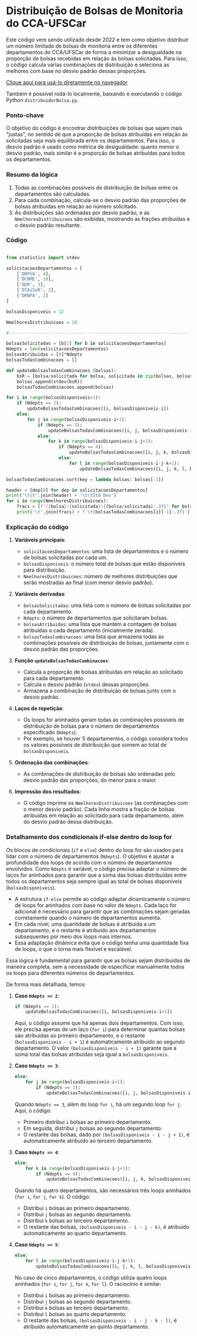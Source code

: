 **Distribuição de Bolsas de Monitoria do CCA-UFSCar**
==============

Este código vem sendo utilizado desde 2022 e tem como objetivo distribuir um número limitado de bolsas de monitoria entre os diferentes departamentos do CCA/UFSCar de forma a minimizar a desigualdade na proporção de bolsas recebidas em relação às bolsas solicitadas. Para isso, o código calcula várias combinações de distribuição e seleciona as melhores com base no desvio padrão dessas proporções.

[Clique aqui para usá-lo diretamente no navegador](https://jocoteles.github.io/BolsasMonitoriaCCAUFSCar/)

Também é possível rodá-lo localmente, baixando e executando o código Python `distribuidorBolsa.py`.

### Ponto-chave
O objetivo do código é encontrar distribuições de bolsas que sejam mais "justas", no sentido de que a proporção de bolsas atribuídas em relação às solicitadas seja mais equilibrada entre os departamentos. Para isso, o desvio padrão é usado como métrica de desigualdade: quanto menor o desvio padrão, mais similar é a proporção de bolsas atribuídas para todos os departamentos.

### Resumo da lógica
1. Todas as combinações possíveis de distribuição de bolsas entre os departamentos são calculadas.
2. Para cada combinação, calcula-se o desvio padrão das proporções de bolsas atribuídas em relação ao número solicitado.
3. As distribuições são ordenadas por desvio padrão, e as `NmelhoresDistribuicoes` são exibidas, mostrando as frações atribuídas e o desvio padrão resultante.

### Código

```python

from statistics import stdev

solicitacoesDepartamentos = [
    ['DBPVA', 4],
    ['DCNME', 10],
    ['DDR', 3],
    ['DTAiSeR', 2],
    ['DRNPA', 2]
]

bolsasDisponiveis = 12

NmelhoresDistribuicoes = 10

#--------------------------------------------------------------------

bolsasSolicitadas = [b[1] for b in solicitacoesDepartamentos]
Ndepts = len(solicitacoesDepartamentos)
bolsasAtribuidas = [0]*Ndepts
bolsasTodasCombinacoes = []

def updateBolsasTodasCombinacoes (bolsas):
    bsR = [bolsa/solicitada for bolsa, solicitada in zip(bolsas, bolsasSolicitadas)]                        
    bolsas.append(stdev(bsR))
    bolsasTodasCombinacoes.append(bolsas)

for i in range(bolsasDisponiveis+1): 
    if (Ndepts == 2):
        updateBolsasTodasCombinacoes([i, bolsasDisponiveis-i])
    else:
        for j in range(bolsasDisponiveis-i+1):
            if (Ndepts == 3):                
                updateBolsasTodasCombinacoes([i, j, bolsasDisponiveis-i-j])
            else:
                for k in range(bolsasDisponiveis-i-j+1):
                    if (Ndepts == 4):
                        updateBolsasTodasCombinacoes([i, j, k, bolsasDisponiveis-i-j-k])
                    else:
                        for l in range(bolsasDisponiveis-i-j-k+1):                            
                            updateBolsasTodasCombinacoes([i, j, k, l, bolsasDisponiveis-i-j-k-l])

bolsasTodasCombinacoes.sort(key = lambda bolsas: bolsas[-1])

header = [dep[0] for dep in solicitacoesDepartamentos]
print('\t\t'.join(header) + '\t\tStd Dev')
for i in range(NmelhoresDistribuicoes):    
    fracs = [f"({bolsa}/{solicitada}){(bolsa/solicitada):.3f}" for bolsa, solicitada in zip(bolsasTodasCombinacoes[i][:-1], bolsasSolicitadas)]    
    print('\t'.join(fracs) + f'\t{bolsasTodasCombinacoes[i][-1]:.3f}')

```

### Explicação do código

1. **Variáveis principais**:
   - `solicitacoesDepartamentos`: uma lista de departamentos e o número de bolsas solicitadas por cada um.
   - `bolsasDisponiveis`: o número total de bolsas que estão disponíveis para distribuição.
   - `NmelhoresDistribuicoes`: número de melhores distribuições que serão mostradas ao final (com menor desvio padrão).

2. **Variáveis derivadas**:
   - `bolsasSolicitadas`: uma lista com o número de bolsas solicitadas por cada departamento.
   - `Ndepts`: o número de departamentos que solicitaram bolsas.
   - `bolsasAtribuidas`: uma lista que mantém a contagem de bolsas atribuídas a cada departamento (inicialmente zerada).
   - `bolsasTodasCombinacoes`: uma lista que armazena todas as combinações possíveis de distribuição de bolsas, juntamente com o desvio padrão das proporções.

3. **Função `updateBolsasTodasCombinacoes`**:
   - Calcula a proporção de bolsas atribuídas em relação ao solicitado para cada departamento.
   - Calcula o desvio padrão (`stdev`) dessas proporções.
   - Armazena a combinação de distribuição de bolsas junto com o desvio padrão.

4. **Laços de repetição**:
   - Os loops for aninhados geram todas as combinações possíveis de distribuição de bolsas para o número de departamentos especificado (`Ndepts`).
   - Por exemplo, se houver 5 departamentos, o código considera todos os valores possíveis de distribuição que somem ao total de `bolsasDisponiveis`.

5. **Ordenação das combinações**:
   - As combinações de distribuição de bolsas são ordenadas pelo desvio padrão das proporções, do menor para o maior.

6. **Impressão dos resultados**:
   - O código imprime os `NmelhoresDistribuicoes` (as combinações com o menor desvio padrão). Cada linha mostra a fração de bolsas atribuídas em relação ao solicitado para cada departamento, além do desvio padrão dessa distribuição.

### Detalhamento dos condicionais if-else dentro do loop for

Os blocos de condicionais (`if` e `else`) dentro do loop for são usados para lidar com o número de departamentos (`Ndepts`). O objetivo é ajustar a profundidade dos loops de acordo com o número de departamentos envolvidos. Como `Ndepts` é variável, o código precisa adaptar o número de laços for aninhados para garantir que a soma das bolsas distribuídas entre todos os departamentos seja sempre igual ao total de bolsas disponíveis (`bolsasDisponiveis`).

- A estrutura `if-else` permite ao código adaptar dinamicamente o número de loops for aninhados com base no valor de `Ndepts`. Cada laço for adicional é necessário para garantir que as combinações sejam geradas corretamente quando o número de departamentos aumenta.
- Em cada nível, uma quantidade de bolsas é atribuída a um departamento, e o restante é atribuído aos departamentos subsequentes por meio dos loops mais internos.
- Essa adaptação dinâmica evita que o código tenha uma quantidade fixa de loops, o que o torna mais flexível e escalável.

Essa lógica é fundamental para garantir que as bolsas sejam distribuídas de maneira completa, sem a necessidade de especificar manualmente todos os loops para diferentes números de departamentos.

De forma mais detalhada, temos:

1. **Caso `Ndepts == 2`**:
   ```python
   if (Ndepts == 2):
       updateBolsasTodasCombinacoes([i, bolsasDisponiveis-i+1])
   ```
   Aqui, o código assume que há apenas dois departamentos. Com isso, ele precisa apenas de um laço (`for i`) para determinar quantas bolsas são atribuídas ao primeiro departamento, e o restante (`bolsasDisponiveis - i + 1`) é automaticamente atribuído ao segundo departamento. O valor `(bolsasDisponiveis - i + 1)` garante que a soma total das bolsas atribuídas seja igual a `bolsasDisponiveis`.

2. **Caso `Ndepts == 3`**:
   ```python
   else:
       for j in range(bolsasDisponiveis-i+1):
           if (Ndepts == 3):                
               updateBolsasTodasCombinacoes([i, j, bolsasDisponiveis-i-j+1])
   ```
   Quando `Ndepts == 3`, além do loop `for i`, há um segundo loop `for j`. Aqui, o código:
   - Primeiro distribui `i` bolsas ao primeiro departamento.
   - Em seguida, distribui `j` bolsas ao segundo departamento.
   - O restante das bolsas, dado por `(bolsasDisponiveis - i - j + 1)`, é automaticamente atribuído ao terceiro departamento.

3. **Caso `Ndepts == 4`**:
   ```python
   else:
       for k in range(bolsasDisponiveis-i-j+1):
           if (Ndepts == 4):
               updateBolsasTodasCombinacoes([i, j, k, bolsasDisponiveis-i-j-k])
   ```
   Quando há quatro departamentos, são necessários três loops aninhados (`for i`, `for j`, `for k`). O código:
   - Distribui `i` bolsas ao primeiro departamento.
   - Distribui `j` bolsas ao segundo departamento.
   - Distribui `k` bolsas ao terceiro departamento.
   - O restante das bolsas, `(bolsasDisponiveis - i - j - k)`, é atribuído automaticamente ao quarto departamento.

4. **Caso `Ndepts == 5`**:
   ```python
   else:
       for l in range(bolsasDisponiveis-i-j-k+1):                            
           updateBolsasTodasCombinacoes([i, j, k, l, bolsasDisponiveis-i-j-k-l])
   ```
   No caso de cinco departamentos, o código utiliza quatro loops aninhados (`for i`, `for j`, `for k`, `for l`). O raciocínio é similar:
   - Distribui `i` bolsas ao primeiro departamento.
   - Distribui `j` bolsas ao segundo departamento.
   - Distribui `k` bolsas ao terceiro departamento.
   - Distribui `l` bolsas ao quarto departamento.
   - O restante das bolsas, `(bolsasDisponiveis - i - j - k - l)`, é atribuído automaticamente ao quinto departamento.
